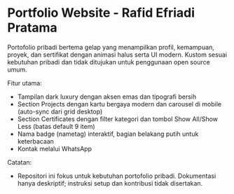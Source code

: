 # Portfolio Website - Rafid Efriadi Pratama

Portofolio pribadi bertema gelap yang menampilkan profil, kemampuan, proyek, dan sertifikat dengan animasi halus serta UI modern. Kustom sesuai kebutuhan pribadi dan tidak ditujukan untuk penggunaan open source umum.

Fitur utama:
- Tampilan dark luxury dengan aksen emas dan tipografi bersih
- Section Projects dengan kartu bergaya modern dan carousel di mobile (auto-sync dari grid desktop)
- Section Certificates dengan filter kategori dan tombol Show All/Show Less (batas default 9 item)
- Nama badge (nametag) interaktif, bagian belakang putih untuk keterbacaan
- Kontak melalui WhatsApp

Catatan:
- Repositori ini fokus untuk kebutuhan portofolio pribadi. Dokumentasi hanya deskriptif; instruksi setup dan kontribusi tidak disertakan.
